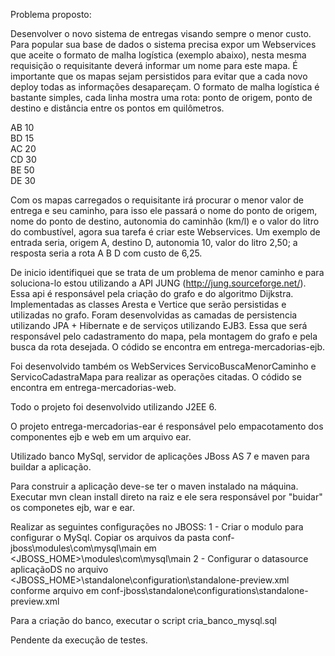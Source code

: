 Problema proposto:

Desenvolver o novo sistema de entregas visando sempre o menor custo. Para popular sua base de dados o sistema precisa 
expor um Webservices que aceite o formato de malha logística (exemplo abaixo), nesta mesma requisição o requisitante 
deverá informar um nome para este mapa. É importante que os mapas sejam persistidos para evitar que a cada novo 
deploy todas as informações desapareçam. O formato de malha logística é bastante simples, cada linha mostra uma rota: 
ponto de origem, ponto de destino e distância entre os pontos em quilômetros.

AB 10  
BD 15  
AC 20  
CD 30  
BE 50  
DE 30  

Com os mapas carregados o requisitante irá procurar o menor valor de entrega e seu caminho, para isso ele passará o 
nome do ponto de origem, nome do ponto de destino, autonomia do caminhão (km/l) e o valor do litro do combustível, 
agora sua tarefa é criar este Webservices. Um exemplo de entrada seria, origem A, destino D, autonomia 10, valor
do litro 2,50; a resposta seria a rota A B D com custo de 6,25.

De inicio identifiquei que se trata de um problema de menor caminho e para soluciona-lo estou utilizando a API 
JUNG (http://jung.sourceforge.net/). Essa api é responsável pela criação do grafo e do algoritmo Dijkstra. Implementadas as classes Aresta e Vertice que serão persistidas e utilizadas no grafo.
Foram desenvolvidas as camadas de persistencia utilizando JPA + Hibernate e de serviços utilizando EJB3. Essa que será responsável pelo cadastramento do mapa, pela montagem do grafo e pela busca da rota desejada. O códido se encontra em entrega-mercadorias-ejb.

Foi desenvolvido também os WebServices ServicoBuscaMenorCaminho e ServicoCadastraMapa para realizar as operações citadas. O códido se encontra em entrega-mercadorias-web.

Todo o projeto foi desenvolvido utilizando J2EE 6.

O projeto entrega-mercadorias-ear é responsável pelo empacotamento dos componentes ejb e web em um arquivo ear.

Utilizado banco MySql, servidor de aplicações JBoss AS 7 e maven para buildar a aplicação.

Para construir a aplicação deve-se ter o maven instalado na máquina. Executar mvn clean install direto na raiz e ele sera responsável por "buidar" os componetes ejb, war e ear.

Realizar as seguintes configurações no JBOSS:
1 - Criar o modulo para configurar o MySql. Copiar os arquivos da pasta conf-jboss\modules\com\mysql\main em
<JBOSS_HOME>\modules\com\mysql\main
2 - Configurar o datasource aplicaçãoDS no arquivo <JBOSS_HOME>\standalone\configuration\standalone-preview.xml conforme arquivo em conf-jboss\standalone\configurations\standalone-preview.xml

Para a criação do banco, executar o script cria_banco_mysql.sql

Pendente da execução de testes.
